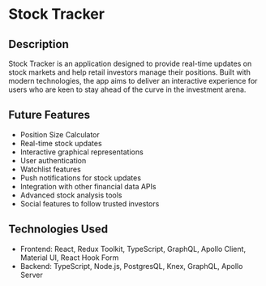 # Stock Tracker

## Description

Stock Tracker is an application designed to provide real-time updates on stock markets and help retail investors manage their positions. Built with modern technologies, the app aims to deliver an interactive experience for users who are keen to stay ahead of the curve in the investment arena.

## Future Features

- Position Size Calculator
- Real-time stock updates
- Interactive graphical representations
- User authentication
- Watchlist features
- Push notifications for stock updates
- Integration with other financial data APIs
- Advanced stock analysis tools
- Social features to follow trusted investors

## Technologies Used

- Frontend: React, Redux Toolkit, TypeScript, GraphQL, Apollo Client, Material UI, React Hook Form
- Backend: TypeScript, Node.js, PostgresQL, Knex, GraphQL, Apollo Server
